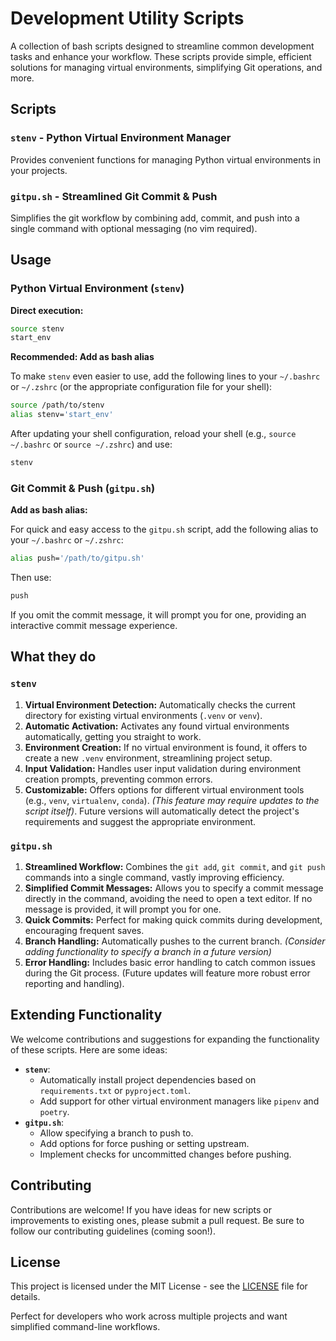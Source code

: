 # Development Utility Scripts

A collection of bash scripts designed to streamline common development tasks and enhance your workflow. These scripts provide simple, efficient solutions for managing virtual environments, simplifying Git operations, and more.

## Scripts

### `stenv` - Python Virtual Environment Manager
Provides convenient functions for managing Python virtual environments in your projects.

### `gitpu.sh` - Streamlined Git Commit & Push
Simplifies the git workflow by combining add, commit, and push into a single command with optional messaging (no vim required).

## Usage

### Python Virtual Environment (`stenv`)
**Direct execution:**
```bash
source stenv
start_env
```

**Recommended: Add as bash alias**

To make `stenv` even easier to use, add the following lines to your `~/.bashrc` or `~/.zshrc` (or the appropriate configuration file for your shell):

```bash
source /path/to/stenv
alias stenv='start_env'
```

After updating your shell configuration, reload your shell (e.g., `source ~/.bashrc` or `source ~/.zshrc`) and use:

```bash
stenv
```

### Git Commit & Push (`gitpu.sh`)
**Add as bash alias:**

For quick and easy access to the `gitpu.sh` script, add the following alias to your `~/.bashrc` or `~/.zshrc`:

```bash
alias push='/path/to/gitpu.sh'
```

Then use:
```bash
push
```

If you omit the commit message, it will prompt you for one, providing an interactive commit message experience.

## What they do

### `stenv`

1.  **Virtual Environment Detection:** Automatically checks the current directory for existing virtual environments (`.venv` or `venv`).
2.  **Automatic Activation:** Activates any found virtual environments automatically, getting you straight to work.
3.  **Environment Creation:** If no virtual environment is found, it offers to create a new `.venv` environment, streamlining project setup.
4.  **Input Validation:** Handles user input validation during environment creation prompts, preventing common errors.
5.  **Customizable:** Offers options for different virtual environment tools (e.g., `venv`, `virtualenv`, `conda`). *(This feature may require updates to the script itself)*. Future versions will automatically detect the project's requirements and suggest the appropriate environment.

### `gitpu.sh`

1.  **Streamlined Workflow:** Combines the `git add`, `git commit`, and `git push` commands into a single command, vastly improving efficiency.
2.  **Simplified Commit Messages:** Allows you to specify a commit message directly in the command, avoiding the need to open a text editor. If no message is provided, it will prompt you for one.
3.  **Quick Commits:** Perfect for making quick commits during development, encouraging frequent saves.
4.  **Branch Handling:** Automatically pushes to the current branch. *(Consider adding functionality to specify a branch in a future version)*
5.  **Error Handling:** Includes basic error handling to catch common issues during the Git process. (Future updates will feature more robust error reporting and handling).

## Extending Functionality

We welcome contributions and suggestions for expanding the functionality of these scripts. Here are some ideas:

*   **`stenv`**:
    *   Automatically install project dependencies based on `requirements.txt` or `pyproject.toml`.
    *   Add support for other virtual environment managers like `pipenv` and `poetry`.
*   **`gitpu.sh`**:
    *   Allow specifying a branch to push to.
    *   Add options for force pushing or setting upstream.
    *   Implement checks for uncommitted changes before pushing.

## Contributing

Contributions are welcome! If you have ideas for new scripts or improvements to existing ones, please submit a pull request. Be sure to follow our contributing guidelines (coming soon!).

## License

This project is licensed under the MIT License - see the [LICENSE](LICENSE) file for details.

Perfect for developers who work across multiple projects and want simplified command-line workflows.